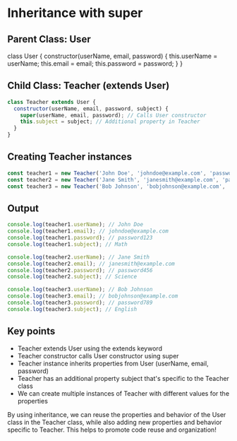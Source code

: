 Inheritance with super
======================

Parent Class: User
-------------------

class User {
  constructor(userName, email, password) {
    this.userName = userName;
    this.email = email;
    this.password = password;
  }
}

Child Class: Teacher (extends User)
-----------------------------------
```javascript
class Teacher extends User {
  constructor(userName, email, password, subject) {
    super(userName, email, password); // Calls User constructor
    this.subject = subject; // Additional property in Teacher
  }
}
```

Creating Teacher instances
-------------------------
```javascript
const teacher1 = new Teacher('John Doe', 'johndoe@example.com', 'password123', 'Math');
const teacher2 = new Teacher('Jane Smith', 'janesmith@example.com', 'password456', 'Science');
const teacher3 = new Teacher('Bob Johnson', 'bobjohnson@example.com', 'password789', 'English');
```
Output
------
```javascript
console.log(teacher1.userName); // John Doe
console.log(teacher1.email); // johndoe@example.com
console.log(teacher1.password); // password123
console.log(teacher1.subject); // Math

console.log(teacher2.userName); // Jane Smith
console.log(teacher2.email); // janesmith@example.com
console.log(teacher2.password); // password456
console.log(teacher2.subject); // Science

console.log(teacher3.userName); // Bob Johnson
console.log(teacher3.email); // bobjohnson@example.com
console.log(teacher3.password); // password789
console.log(teacher3.subject); // English
```

Key points
-----------

* Teacher extends User using the extends keyword
* Teacher constructor calls User constructor using super
* Teacher instance inherits properties from User (userName, email, password)
* Teacher has an additional property subject that's specific to the Teacher class
* We can create multiple instances of Teacher with different values for the properties

By using inheritance, we can reuse the properties and behavior of the User class in the Teacher class, while also adding new properties and behavior specific to Teacher. This helps to promote code reuse and organization!
